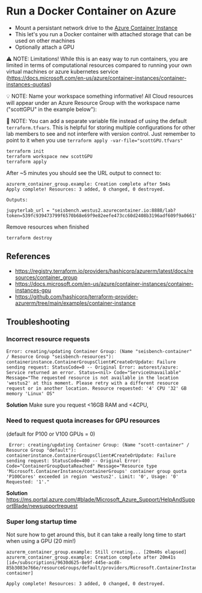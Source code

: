 # Run a Docker Container on Azure

* Mount a persistant network drive to the [Azure Container Instance](https://azure.microsoft.com/en-us/services/container-instances/#overview)
* This let's you run a Docker container with attached storage that can be used on other machines
* Optionally attach a GPU

⚠️ NOTE: Limitations! While this is an easy way to run containers, you are limited in terms of computational resources compared to running your own virtual machines or azure kubernetes service (https://docs.microsoft.com/en-us/azure/container-instances/container-instances-quotas)

💡 NOTE: Name your workspace something informative! All Cloud resources will appear under an Azure Resource Group with the workspace name ("scottGPU" in the example below"):

👀 NOTE: You can add a separate variable file instead of using the default `terraform.tfvars`. This is helpful for storing multiple configurations for other lab members to see and not interfere with version control. Just remember to point to it when you use `terraform apply -var-file="scottGPU.tfvars"`

```
terraform init
terraform workspace new scottGPU
terraform apply
```

After ~5 minutes you should see the URL output to connect to:
```
azurerm_container_group.example: Creation complete after 5m4s
Apply complete! Resources: 3 added, 0 changed, 0 destroyed.

Outputs:

jupyterlab_url = "seisbench.westus2.azurecontainer.io:8888/lab?token=539fc939473799f6570b68e69f9e82eefe473cc60d2408b3196adf609f9a0661"
```

Remove resources when finished
```
terraform destroy
```


## References

* https://registry.terraform.io/providers/hashicorp/azurerm/latest/docs/resources/container_group
* https://docs.microsoft.com/en-us/azure/container-instances/container-instances-gpu
* https://github.com/hashicorp/terraform-provider-azurerm/tree/main/examples/container-instance


## Troubleshooting


### Incorrect resource requests
```
Error: creating/updating Container Group: (Name "seisbench-container" / Resource Group "seisbench-resources"): containerinstance.ContainerGroupsClient#CreateOrUpdate: Failure sending request: StatusCode=0 -- Original Error: autorest/azure: Service returned an error. Status=<nil> Code="ServiceUnavailable" Message="The requested resource is not available in the location 'westus2' at this moment. Please retry with a different resource request or in another location. Resource requested: '4' CPU '32' GB memory 'Linux' OS"
```

**Solution**
Make sure you request <16GB RAM and <4CPU,

### Need to request quota increases for GPU resources

(default for P100 or V100 GPUs = 0)
```
 Error: creating/updating Container Group: (Name "scott-container" / Resource Group "default"): containerinstance.ContainerGroupsClient#CreateOrUpdate: Failure sending request: StatusCode=400 -- Original Error: Code="ContainerGroupQuotaReached" Message="Resource type 'Microsoft.ContainerInstance/containerGroups' container group quota 'P100Cores' exceeded in region 'westus2'. Limit: '0', Usage: '0' Requested: '1'."
```

**Solution**
https://ms.portal.azure.com/#blade/Microsoft_Azure_Support/HelpAndSupportBlade/newsupportrequest

### Super long startup time

Not sure how to get around this, but it can take a really long time to start when using a GPU (20 min!)
```
azurerm_container_group.example: Still creating... [20m40s elapsed]
azurerm_container_group.example: Creation complete after 20m41s [id=/subscriptions/9630d625-8e9f-445e-acd8-85b3083e766e/resourceGroups/default/providers/Microsoft.ContainerInstance/containerGroups/scott-container]

Apply complete! Resources: 3 added, 0 changed, 0 destroyed.
```
